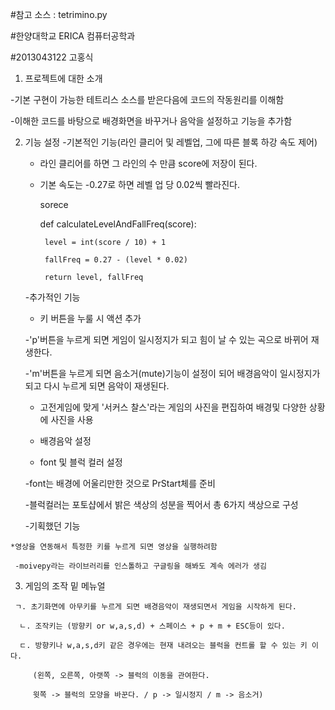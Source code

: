 #참고 소스 : tetrimino.py

#한양대학교 ERICA 컴퓨터공학과

#2013043122 고홍식

  1. 프로젝트에 대한 소개

   -기본 구현이 가능한 테트리스 소스를 받은다음에 코드의 작동원리를 이해함

   -이해한 코드를 바탕으로 배경화면을 바꾸거나 음악을 설정하고 기능을 추가함

  2. 기능 설정
   -기본적인 기능(라인 클리어 및 레벨업, 그에 따른 블록 하강 속도 제어)

     * 라인 클리어를 하면 그 라인의 수 만큼 score에 저장이 된다.

     * 기본 속도는 -0.27로 하면 레벨 업 당 0.02씩 빨라진다.

       sorece

         def calculateLevelAndFallFreq(score):

            level = int(score / 10) + 1

            fallFreq = 0.27 - (level * 0.02)

            return level, fallFreq

     -추가적인 기능

       * 키 버튼을 누룰 시 액션 추가

     -'p'버튼을 누르게 되면 게임이 일시정지가 되고 힘이 날 수 있는 곡으로 바뀌어 재생한다.

     -'m'버튼을 누르게 되면 음소거(mute)기능이 설정이 되어 배경음악이 일시정지가 되고 다시 누르게 되면 음악이 재생된다.

       * 고전게임에 맞게 '서커스 찰스'라는 게임의 사진을 편집하여 배경및 다양한 상황에 사진을 사용

       * 배경음악 설정

       * font 및 블럭 컬러 설정

     -font는 배경에 어울리만한 것으로 PrStart체를 준비

     -블럭컬러는 포토샵에서 밝은 색상의 성분을 찍어서 총 6가지 색상으로 구성

     -기획했던 기능

    *영상을 연동해서 특정한 키를 누르게 되면 영상을 실행하려함

     -moivepy라는 라이브러리를 인스톨하고 구글링을 해봐도 계속 에러가 생김

   3. 게임의 조작 밑 메뉴얼

     ㄱ. 초기화면에 아무키를 누르게 되면 배경음악이 재생되면서 게임을 시작하게 된다.

      ㄴ. 조작키는 (방향키 or w,a,s,d) + 스페이스 + p + m + ESC등이 있다.

      ㄷ. 방향키나 w,a,s,d키 같은 경우에는 현재 내려오는 블럭을 컨트롤 할 수 있는 키 이다.

         (왼쪽, 오른쪽, 아랫쪽 -> 블럭의 이동을 관여한다.

         윗쪽 -> 블럭의 모양을 바꾼다. / p -> 일시정지 / m -> 음소거)
